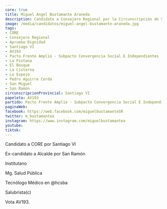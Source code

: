 ```yaml
---
core: true
title: Miguel Angel Bustamante Araneda
description: Candidato a Consejero Regional por la Circunscripción de Santiago VI
image: /media/candidatos/miguel-angel-bustamante-araneda.jpg
tags:
- CORE
- Consejero Regional
- Apruebo Dignidad
- Santiago VI
- AV193
- Pacto Frente Amplio - Subpacto Convergencia Social E Independientes - Convergencia Social
- La Pintana
- El Bosque
- La Cisterna
- Lo Espejo
- Pedro Aguirre Cerda
- San Miguel
- San Ramon
circunscripcionProvincial: Santiago VI
papeleta: AV193
partido: Pacto Frente Amplio - Subpacto Convergencia Social E Independientes - Convergencia Social
paginaWeb:
facebook: https://web.facebook.com/miguelbustamanteSR
twitter: m_bustamantea
instagram: https://www.instagram.com/miguelbustamantea
youtube:
tiktok:
---
```

Candidato a CORE por Santiago VI

Ex-candidato a Alcalde por San Ramón

Institutano

Mg. Salud Pública

Tecnólogo Médico en @hcsba

Salubrista(c)

Vota AV193.
